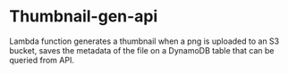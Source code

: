 # Thumbnail-gen-api
Lambda function generates a thumbnail when a png is uploaded to an S3 bucket, saves the metadata of the file on a DynamoDB table that can be queried from API.
